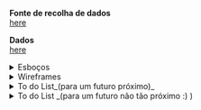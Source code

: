

<!--
**air-polution-portugal/air-![]()polution-portugal**
-->

**Fonte de recolha de dados**
<br/>[here](https://www.pordata.pt/portugal/intensidade+carbonica+da+economia+por+setor+de+atividade-3477)
<br/>

**Dados**
<br/>[here](https://github.com/air-polution-portugal/air-polution-portugal.github.io/blob/main/00-Dados.csv)
<br/>


<details><summary>Esboços</summary>

![](anexos_relatorio/WireFrame_1.jpg)

![](anexos_relatorio/WireFrame_2.jpg)

![](anexos_relatorio/WireFrame_3.jpg)
</details>

<details><summary>Wireframes</summary>

![](anexos_relatorio/WireFrame_Figma_1.jpg)
![](anexos_relatorio/WireFrame_Figma_2.jpg)
![](anexos_relatorio/WireFrame_Figma_3.jpg)
![](anexos_relatorio/WireFrame_Figma_4.jpg)
![](anexos_relatorio/WireFrame_Figma_5.jpg)
</details>

<details><summary>To do List_(para um futuro próximo)_</summary>

- [x] Particles - Formato & Cores

- [x] Manter o MouseIsPressed (selecionar) nas Particles

- [x] Pop-up - Legenda de Compração

- [x] Slider
    - [x] Legenda

- [ ] Tornar Responsive
     - [ ] Mobile Layout
     - [x] Particles Spawn

- [ ]  Escrever Textos
     - [ ] Título Projeto
     - [ ] Texto Intro
     - [ ] Textos Setores
     - [x] Alterar Nomes Setores

- [ ] Botões

</details>

<details><summary> To do List _(para um futuro não tão próximo :) )</summary>

- [x] Tornar Responsive (Cont.)
    - [x] TextBoxes
    - [x] Organizar Particles - Point vs Line
  
- [ ] Scene Intro - Particles (?)

- [ ] PT vs EN (2 Versões?)

- [ ] Slider
    - [ ] Interação Pointer
    - [ ] Interação on MouseRelleased

</details>

